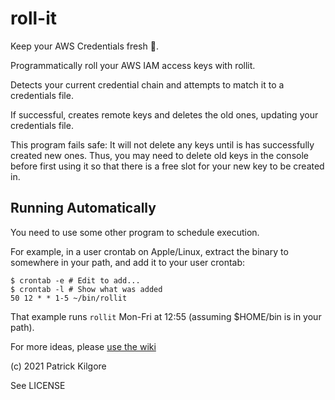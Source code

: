 # roll-it

Keep your AWS Credentials fresh 🍊.

Programmatically roll your AWS IAM access keys with rollit.

Detects your current credential chain and attempts to match it to a credentials file.

If successful, creates remote keys and deletes the old ones, updating your credentials
file.

This program fails safe: It will not delete any keys until is has successfully created 
new ones. Thus, you may need to delete old keys in the console before first using it
so that there is a free slot for your new key to be created in.

## Running Automatically

You need to use some other program to schedule execution.

For example, in a user crontab on Apple/Linux, extract the binary to somewhere in your
path, and add it to your user crontab:

```console
$ crontab -e # Edit to add...
$ crontab -l # Show what was added
50 12 * * 1-5 ~/bin/rollit
```
That example runs `rollit` Mon-Fri at 12:55 (assuming $HOME/bin is in your path).  

For more ideas, please [use the wiki](https://github.com/pckilgore/roll-it/wiki)

(c) 2021 Patrick Kilgore

See LICENSE
